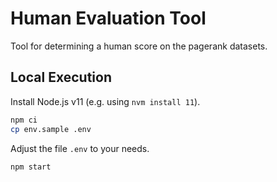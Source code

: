 # Human Evaluation Tool

Tool for determining a human score on the pagerank datasets.


## Local Execution

Install Node.js v11 (e.g. using `nvm install 11`).

```bash
npm ci
cp env.sample .env
```
Adjust the file `.env` to your needs.
```bash
npm start
```
